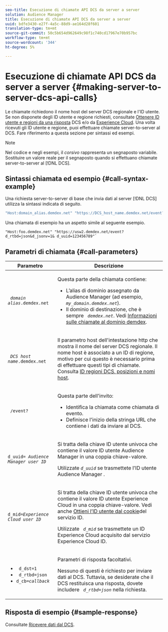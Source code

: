 ```yaml
---
seo-title: Esecuzione di chiamate API DCS da server a server
solution: Audience Manager
title: Esecuzione di chiamate API DCS da server a server
uuid: bdfe3430-e27f-4a5c-88d9-ae164d28f601
translation-type: tm+mt
source-git-commit: 50c5b654d962649c98f1c740cd17967e70b957bc
workflow-type: tm+mt
source-wordcount: '344'
ht-degree: 5%

---
```



# Esecuzione di chiamate API DCS da server a server {#making-server-to-server-dcs-api-calls}

Le chiamate richiedono il nome host del server DCS regionale e l&#39;ID utente. Se non disponete degli ID utente e regione richiesti, consultate [Ottenere ID utente e regioni da una risposta](/help/using/api/dcs-intro/dcs-s2s/dcs-aam-ids.md) DCS e/o da [Experience Cloud](/help/using/api/dcs-intro/dcs-s2s/dcs-mcid-ids.md). Una volta ricevuti gli ID utente e regione, puoi effettuare chiamate server-to-server al DCS. Fare riferimento a questa sezione per sintassi ed esempi.

>[!NOTE]
>
>Nel codice e negli esempi, il *corsivo* rappresenta un segnaposto variabile. Sostituire un valore reale per il segnaposto quando si effettuano chiamate server-to-server al [!DNL DCS].

## Sintassi chiamata ed esempio {#call-syntax-example}

Una richiesta server-to-server di base che invia dati al server [!DNL DCS] utilizza la sintassi indicata di seguito.

```js
"Host:domain_alias.demdex.net" "https://DCS_host_name.demdex.net/event?d_rtbd=json&d_jsonv=1&d_uuid=userID
```

Una chiamata di esempio ha un aspetto simile al seguente esempio.

```
"Host:foo.demdex.net" "https://usw2.demdex.net/event?d_rtbd=json&d_jsonv=1& d_uuid=123456789"`
```

## Parametri di chiamata {#call-parameters}

<table id="table_3AF4466009B64F0C9CBE7904A4096E0C"> 
 <thead> 
  <tr> 
   <th colname="col1" class="entry"> Parametro </th> 
   <th colname="col2" class="entry"> Descrizione </th> 
  </tr> 
 </thead>
 <tbody> 
  <tr> 
   <td colname="col1"> <p><code> <i>domain alias</i>.demdex.net</code> </p> </td> 
   <td colname="col2"> <p>Questa parte della chiamata contiene: </p> <p> 
     <ul id="ul_3EDA9C7BA6794D06BCB07A75A9BD2372"> 
      <li id="li_74624CA78D6F4536A8164AE1FA1DECB9">L’alias di dominio assegnato da <span class="keyword"> Audience Manager</span> (ad esempio, <i><code> my_domain.demdex.net</code></i>). </li> 
      <li id="li_08ABE91CA247403AA480B3FB4BEF83BA">Il dominio di destinazione, che è sempre <i><code> demdex.net</code></i>. Vedi <a href="../../../reference/demdex-calls.md">Informazioni sulle chiamate al dominio demdex</a>. </li> 
     </ul> </p> </td> 
  </tr> 
  <tr> 
   <td colname="col1"> <p><code> <i>DCS host name</i>.demdex.net</code> </p> </td> 
   <td colname="col2"> <p>Il parametro host dell'intestazione http che mostra il nome del server <span class="wintitle"> DCS</span> regionale. Il nome host è associato a un ID di regione, motivo per cui questo è necessario prima di effettuare questi tipi di chiamate. Consulta <a href="../../../api/dcs-intro/dcs-api-reference/dcs-regions.md">ID regioni DCS, posizioni e nomi host</a>. </p> </td> 
  </tr> 
  <tr> 
   <td colname="col1"> <p><code> /event?</code> </p> </td> 
   <td colname="col2"> <p>Questa parte dell'invito: </p> <p> 
     <ul id="ul_6332444A305A4F12A7CBE471CA508516"> 
      <li id="li_1C5C111B2B0E4621B3FC0C20D6516041">Identifica la chiamata come chiamata di evento. </li> 
      <li id="li_DBCE9B1C70604A629ECD7AC0A9052198">Definisce l'inizio della stringa URL che contiene i dati da inviare al DCS. </li> 
     </ul> </p> </td> 
  </tr> 
  <tr> 
   <td colname="col1"> <p><code>d_uuid= <i>Audience Manager user ID</i></code> </p> </td> 
   <td colname="col2"> <p>Si tratta della chiave ID utente univoca che contiene il valore ID utente <span class="keyword"> Audience Manager</span> in una coppia chiave-valore. </p> <p>Utilizzate <code><i>d_uuid</i></code> se trasmettete l'ID utente <span class="keyword"> Audience Manager</span> . </p> </td>
  </tr> 
  <tr> 
   <td colname="col1"> <p><code>d_mid=<i>Experience Cloud user ID</i></code> </p> </td> 
   <td colname="col2"> <p>Si tratta della chiave ID utente univoca che contiene il valore ID utente <span class="keyword"> Experience Cloud</span> in una coppia chiave-valore. Vedi anche <a href="../../../api/dcs-intro/dcs-s2s/dcs-mcid-ids.md#get-user-ids-from-service-cookie"> Ottieni l’ID utente dal cookie</a>del servizio ID. </p> <p>Utilizzate <i><code> d_mid</code></i> se trasmettete un <span class="keyword"> ID Experience Cloud</span>  acquisito dal servizio <span class="keyword">  Experience Cloud</span> ID. </p> </td> 
  </tr> 
  <tr> 
   <td colname="col1"> <p> 
     <ul id="ul_36E2C1A0538D4D2C94DFC1335720A524"> 
      <li id="li_8902EED431CE4F0189A94868FA52DB1F"><code> d_dst=1</code> </li> 
      <li id="li_4B6B29499D444E31808DE0A9AA0442D0"><code> d_rtbd=json</code> </li> 
      <li id="li_3430CD0438604B83BE6437E6EC480816"><code>d_cb=<i>callback</i></code> </li> 
     </ul> </p> </td> 
   <td colname="col2"> <p>Parametri di risposta facoltativi. </p> <p> Nessuno di questi è richiesto per inviare dati al <span class="wintitle"> DCS</span>. Tuttavia, se desiderate che il <span class="wintitle"> DCS</span> restituisca una risposta, dovete includere <i><code> d_rtbd=json</code></i> nella richiesta. </p> </td> 
  </tr> 
 </tbody> 
</table>

## Risposta di esempio {#sample-response}

Consultate [Ricevere dati dal DCS](../../../api/dcs-intro/dcs-event-calls/dcs-url-receive.md).
